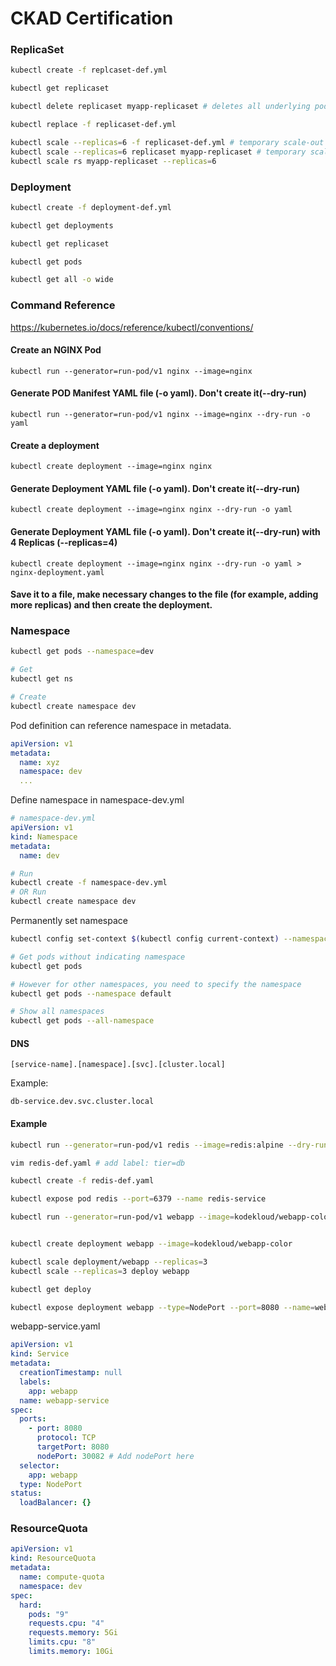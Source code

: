 # CKAD Certification

### ReplicaSet

```bash
kubectl create -f replcaset-def.yml

kubectl get replicaset

kubectl delete replicaset myapp-replicaset # deletes all underlying pods

kubectl replace -f replicaset-def.yml

kubectl scale --replicas=6 -f replicaset-def.yml # temporary scale-out
kubectl scale --replicas=6 replicaset myapp-replicaset # temporary scale-out
kubectl scale rs myapp-replicaset --replicas=6
```

### Deployment

```bash
kubectl create -f deployment-def.yml

kubectl get deployments

kubectl get replicaset

kubectl get pods

kubectl get all -o wide
```

### Command Reference

https://kubernetes.io/docs/reference/kubectl/conventions/

#### Create an NGINX Pod

```
kubectl run --generator=run-pod/v1 nginx --image=nginx
```

#### Generate POD Manifest YAML file (-o yaml). Don't create it(--dry-run)

```
kubectl run --generator=run-pod/v1 nginx --image=nginx --dry-run -o yaml
```

#### Create a deployment

```
kubectl create deployment --image=nginx nginx
```

#### Generate Deployment YAML file (-o yaml). Don't create it(--dry-run)

```
kubectl create deployment --image=nginx nginx --dry-run -o yaml
```

#### Generate Deployment YAML file (-o yaml). Don't create it(--dry-run) with 4 Replicas (--replicas=4)

```
kubectl create deployment --image=nginx nginx --dry-run -o yaml > nginx-deployment.yaml
```

#### Save it to a file, make necessary changes to the file (for example, adding more replicas) and then create the deployment.

### Namespace

```bash
kubectl get pods --namespace=dev

# Get
kubectl get ns

# Create
kubectl create namespace dev
```

Pod definition can reference namespace in metadata.

```yaml
apiVersion: v1
metadata:
  name: xyz
  namespace: dev
  ...
```

Define namespace in namespace-dev.yml

```yaml
# namespace-dev.yml
apiVersion: v1
kind: Namespace
metadata:
  name: dev
```

```bash
# Run
kubectl create -f namespace-dev.yml
# OR Run
kubectl create namespace dev
```

Permanently set namespace

```bash
kubectl config set-context $(kubectl config current-context) --namespace=dev

# Get pods without indicating namespace
kubectl get pods

# However for other namespaces, you need to specify the namespace
kubectl get pods --namespace default

# Show all namespaces
kubectl get pods --all-namespace
```

#### DNS

```
[service-name].[namespace].[svc].[cluster.local]
```

Example:

```
db-service.dev.svc.cluster.local
```

#### Example

```bash
kubectl run --generator=run-pod/v1 redis --image=redis:alpine --dry-run -o yaml > redis-def.yaml

vim redis-def.yaml # add label: tier=db

kubectl create -f redis-def.yaml
```

```bash
kubectl expose pod redis --port=6379 --name redis-service

kubectl run --generator=run-pod/v1 webapp --image=kodekloud/webapp-color --replicas=3
```

```bash

kubectl create deployment webapp --image=kodekloud/webapp-color

kubectl scale deployment/webapp --replicas=3
kubectl scale --replicas=3 deploy webapp

kubectl get deploy

kubectl expose deployment webapp --type=NodePort --port=8080 --name=webapp-service --dry-run -o yaml > webapp-service.yaml
```

webapp-service.yaml

```yaml
apiVersion: v1
kind: Service
metadata:
  creationTimestamp: null
  labels:
    app: webapp
  name: webapp-service
spec:
  ports:
    - port: 8080
      protocol: TCP
      targetPort: 8080
      nodePort: 30082 # Add nodePort here
  selector:
    app: webapp
  type: NodePort
status:
  loadBalancer: {}
```

### ResourceQuota

```yaml
apiVersion: v1
kind: ResourceQuota
metadata:
  name: compute-quota
  namespace: dev
spec:
  hard:
    pods: "9"
    requests.cpu: "4"
    requests.memory: 5Gi
    limits.cpu: "8"
    limits.memory: 10Gi
```
